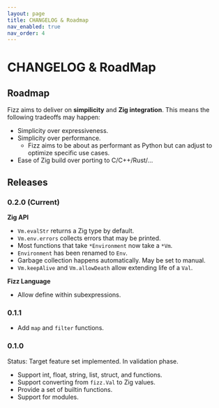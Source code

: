 ```yaml
---
layout: page
title: CHANGELOG & Roadmap
nav_enabled: true
nav_order: 4
---
```


# CHANGELOG & RoadMap

## Roadmap

Fizz aims to deliver on **simpilicity** and **Zig integration**. This means the
following tradeoffs may happen:

- Simplicity over expressiveness.
- Simplicity over performance.
  - Fizz aims to be about as performant as Python but can adjust to optimize
    specific use cases.
- Ease of Zig build over porting to C/C++/Rust/...

## Releases

### 0.2.0 (Current)

**Zig API**

- `Vm.evalStr` returns a Zig type by default.
- `Vm.env.errors` collects errors that may be printed.
- Most functions that take `*Environment` now take a `*Vm`.
- `Environment` has been renamed to `Env`.
- Garbage collection happens automatically. May be set to manual.
- `Vm.keepAlive` and `Vm.allowDeath` allow extending life of a `Val`.

**Fizz Language**

- Allow define within subexpressions.

### 0.1.1

- Add `map` and `filter` functions.

### 0.1.0

Status: Target feature set implemented. In validation phase.

- Support int, float, string, list, struct, and functions.
- Support converting from `fizz.Val` to Zig values.
- Provide a set of builtin functions.
- Support for modules.
